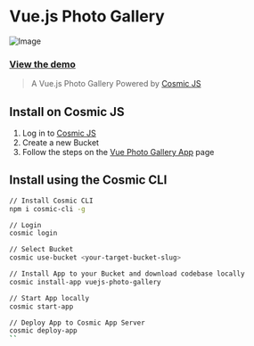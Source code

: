 # Vue.js Photo Gallery
![Image](https://cosmic-s3.imgix.net/c4747e70-785d-11e7-998b-6dbc6e078b76.jpg?w=1000)
### [View the demo](https://cosmicjs.com/apps/vuejs-photo-gallery)
> A Vue.js Photo Gallery Powered by [Cosmic JS](https://cosmicjs.com)

## Install on Cosmic JS
1. Log in to [Cosmic JS](https://cosmicjs.com/login)
2. Create a new Bucket
3. Follow the steps on the [Vue Photo Gallery App](https://cosmicjs.com/apps/vuejs-photo-gallery) page

## Install using the Cosmic CLI
``` bash
// Install Cosmic CLI
npm i cosmic-cli -g

// Login
cosmic login

// Select Bucket
cosmic use-bucket <your-target-bucket-slug>

// Install App to your Bucket and download codebase locally
cosmic install-app vuejs-photo-gallery

// Start App locally
cosmic start-app

// Deploy App to Cosmic App Server
cosmic deploy-app
``
